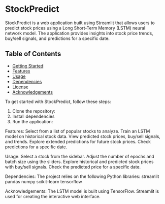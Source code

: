 # StockPredict

StockPredict is a web application built using Streamlit that allows users to predict stock prices using a Long Short-Term Memory (LSTM) neural network model.
The application provides insights into stock price trends, buy/sell signals, and predictions for a specific date.

## Table of Contents
- [Getting Started](#getting-started)
- [Features](#features)
- [Usage](#usage)
- [Dependencies](#dependencies)
- [License](#license)
- [Acknowledgements](#acknowledgements)



To get started with StockPredict, follow these steps:

1. Clone the repository:
2. Install dependencies
3. Run the application:

Features:
Select from a list of popular stocks to analyze.
Train an LSTM model on historical stock data.
View predicted stock prices, buy/sell signals, and trends.
Explore extended predictions for future stock prices.
Check predictions for a specific date.

Usage:
Select a stock from the sidebar.
Adjust the number of epochs and batch size using the sliders.
Explore historical and predicted stock prices with buy/sell signals.
Check the predicted price for a specific date.

Dependencies:
The project relies on the following Python libraries:
streamlit
pandas
numpy
scikit-learn
tensorflow

Acknowledgements:
The LSTM model is built using TensorFlow.
Streamlit is used for creating the interactive web interface.
